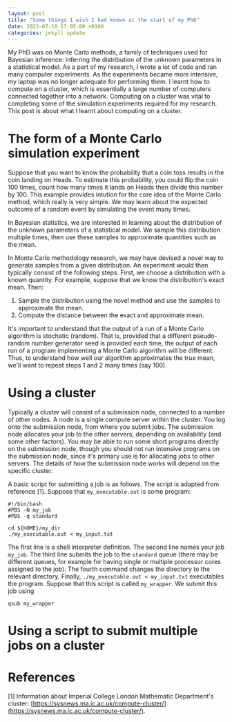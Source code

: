 ```yaml
---
layout: post
title: "Some things I wish I had known at the start of my PhD"
date: 2023-07-18 17:05:00 +0100
categories: jekyll update
---
```

My PhD was on Monte Carlo methods, a family of techniques used for Bayesian inference: inferring the distribution of the unknown parameters in a statistical model. As a part of my research, I wrote a lot of code and ran many computer experiments. As the experiments became more intensive, my laptop was no longer adequate for performing them. I learnt how to compute on a cluster, which is essentially a large number of computers connected together into a network. Computing on a cluster was vital to completing some of the simulation experiments required for my research. This post is about what I learnt about computing on a cluster.

# The form of a Monte Carlo simulation experiment

Suppose that you want to know the probability that a coin toss results in the coin landing on Heads. To estimate this probability, you could flip the coin 100 times, count how many times it lands on Heads then divide this number by 100.  This example provides intution for the core idea of the Monte Carlo method, which really is very simple. We may learn about the expected outcome of a random event by simulating the event many times.

In Bayesian statistics, we are interested in learning about the distribution of the unknown parameters of a statistical model. We sample this distribution multiple times, then use these samples to approximate quantities such as the mean.

In Monte Carlo methodology research, we may have devised a novel way to generate samples from a given distribution. An experiment would then typically consist of the following steps. First, we choose a distribution with a known quantity. For example, suppose that we know the distribution's exact mean. Then:
1. Sample the distribution using the novel method and use the samples to approximate the mean.
2. Compute the distance between the exact and approximate mean.

It's important to understand that the output of a run of a Monte Carlo algorithm is stochatic (random). That is, provided that a different pseudo-random number generator seed is provided each time, the output of each run of a program implementing a Monte Carlo algorithm will be different. Thus, to understand how well our algorithm approximates the true mean, we'll want to repeat steps 1 and 2 many times (say 100).

# Using a cluster

Typically a cluster will consist of a submission node, connected to a number of other nodes. A node is a single compute server within the cluster. You log onto the submission node, from where you submit jobs. The submission node allocates your job to the other servers, depending on availability (and some other factors). You may be able to run some short programs directly on the submission node, though you should not run intensive programs on the submission node, since it's primary use is for allocating jobs to other servers. The details of how the submission node works will depend on the specific cluster.

A basic script for submitting a job is as follows. The script is adapted from reference [1]. Suppose that `my_executable.out` is some program:
    
    #!/bin/bash
    #PBS -N my_job
    #PBS -q standard
    
    cd ${HOME}/my_dir
    ./my_executable.out < my_input.txt

The first line is a shell interpreter definition. The second line names your job `my_job`. The third line submits the job to the `standard` queue (there may be different queues, for example for having single or multiple processor cores assigned to the job). The fourth command changes the directory to the relevant directory. Finally, `./my_executable.out < my_input.txt` executables the program. Suppose that this script is called `my_wrapper`. We submit this job using

    qsub my_wrapper

# Using a script to submit multiple jobs on a cluster

# References

[1] Information about Imperial College London Mathematic Department's cluster: [https://sysnews.ma.ic.ac.uk/compute-cluster/](https://sysnews.ma.ic.ac.uk/compute-cluster/).